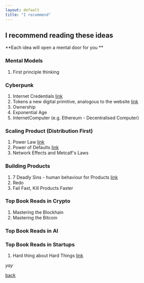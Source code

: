```yaml
---
layout: default
title: "I recommend"
---
```


## I recommend reading these ideas

**Each idea will open a mental door for you **

### Mental Models

1. First principle thinking


### Cyberpunk
1. Internet Credentials [link](https://ankitkr0.in/2021/01/02/on-internet-credentials-new-school-and-productising-first-point-of-motivation/) 
2. Tokens a new digital primitive, analogous to the website [link](https://cdixon.mirror.xyz/0veLm9KKWae4T6_H3siLpKF933NSdC3F75jhPQw_qWE)
3. Ownership 
4. Exponential Age
5. InternetComputer (e.g. Ethereum - Decentralised Computer)

### Scaling Product (Distribution First)
1. Power Law [link]()
2. Power of Defaults [link]()
3. Network Effects and Metcalf's Laws

### Building Products
1. 7 Deadly Sins - human behaviour for Products [link](https://www.ericjswanson.com/2015/01/what-we-can-learn-from-sequoia-capital-and-the-7-deadly-sins/)
2. Redo
3. Fail Fast, Kill Products Faster

### Top Book Reads in Crypto
1. Mastering the Blockhain
2. Mastering the Bitcoin

### Top Book Reads in AI

### Top Book Reads in Startups
1. Hard thing about Hard Things [link](https://www.amazon.com/Hard-Thing-About-Things-Building/dp/0062273205)

_yay_

[back](./)
